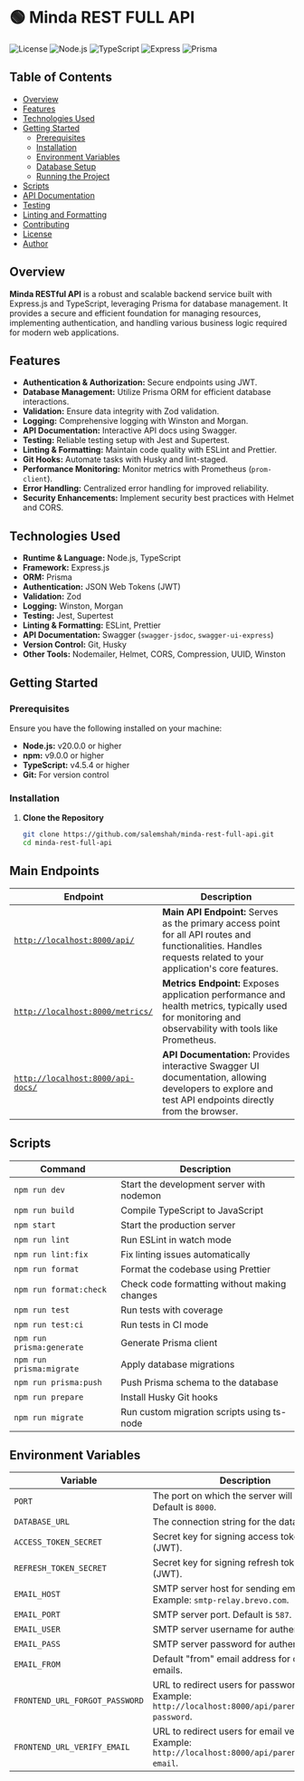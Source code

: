 # 🟢 Minda REST FULL API 

![License](https://img.shields.io/badge/license-MIT-blue.svg)
![Node.js](https://img.shields.io/badge/node.js-16.13.0-green.svg)
![TypeScript](https://img.shields.io/badge/TypeScript-4.5.4-blue.svg)
![Express](https://img.shields.io/badge/Express-4.17.1-lightgrey.svg)
![Prisma](https://img.shields.io/badge/Prisma-5.20.0-brightgreen.svg)

## Table of Contents

- [Overview](#overview)
- [Features](#features)
- [Technologies Used](#technologies-used)
- [Getting Started](#getting-started)
    - [Prerequisites](#prerequisites)
    - [Installation](#installation)
    - [Environment Variables](#environment-variables)
    - [Database Setup](#database-setup)
    - [Running the Project](#running-the-project)
- [Scripts](#scripts)
- [API Documentation](#api-documentation)
- [Testing](#testing)
- [Linting and Formatting](#linting-and-formatting)
- [Contributing](#contributing)
- [License](#license)
- [Author](#author)

## Overview

**Minda RESTful API** is a robust and scalable backend service built with Express.js and TypeScript, leveraging Prisma for database management. It provides a secure and efficient foundation for managing resources, implementing authentication, and handling various business logic required for modern web applications.

## Features

- **Authentication & Authorization:** Secure endpoints using JWT.
- **Database Management:** Utilize Prisma ORM for efficient database interactions.
- **Validation:** Ensure data integrity with Zod validation.
- **Logging:** Comprehensive logging with Winston and Morgan.
- **API Documentation:** Interactive API docs using Swagger.
- **Testing:** Reliable testing setup with Jest and Supertest.
- **Linting & Formatting:** Maintain code quality with ESLint and Prettier.
- **Git Hooks:** Automate tasks with Husky and lint-staged.
- **Performance Monitoring:** Monitor metrics with Prometheus (`prom-client`).
- **Error Handling:** Centralized error handling for improved reliability.
- **Security Enhancements:** Implement security best practices with Helmet and CORS.

## Technologies Used

- **Runtime & Language:** Node.js, TypeScript
- **Framework:** Express.js
- **ORM:** Prisma
- **Authentication:** JSON Web Tokens (JWT)
- **Validation:** Zod
- **Logging:** Winston, Morgan
- **Testing:** Jest, Supertest
- **Linting & Formatting:** ESLint, Prettier
- **API Documentation:** Swagger (`swagger-jsdoc`, `swagger-ui-express`)
- **Version Control:** Git, Husky
- **Other Tools:** Nodemailer, Helmet, CORS, Compression, UUID, Winston

## Getting Started

### Prerequisites

Ensure you have the following installed on your machine:

- **Node.js:** v20.0.0 or higher
- **npm:** v9.0.0 or higher
- **TypeScript:** v4.5.4 or higher
- **Git:** For version control

### Installation

1. **Clone the Repository**

   ```bash
   git clone https://github.com/salemshah/minda-rest-full-api.git
   cd minda-rest-full-api


## Main Endpoints

| Endpoint                      | Description                                                                 |
| ----------------------------- | --------------------------------------------------------------------------- |
| [`http://localhost:8000/api/`](http://localhost:8000/api/)           | **Main API Endpoint:** Serves as the primary access point for all API routes and functionalities. Handles requests related to your application's core features. |
| [`http://localhost:8000/metrics/`](http://localhost:8000/metrics/) | **Metrics Endpoint:** Exposes application performance and health metrics, typically used for monitoring and observability with tools like Prometheus. |
| [`http://localhost:8000/api-docs/`](http://localhost:8000/api-docs/) | **API Documentation:** Provides interactive Swagger UI documentation, allowing developers to explore and test API endpoints directly from the browser. |



## Scripts

| Command                   | Description                                      |
| ------------------------- | ------------------------------------------------ |
| `npm run dev`             | Start the development server with nodemon         |
| `npm run build`           | Compile TypeScript to JavaScript                 |
| `npm start`               | Start the production server                       |
| `npm run lint`            | Run ESLint in watch mode                          |
| `npm run lint:fix`        | Fix linting issues automatically                  |
| `npm run format`          | Format the codebase using Prettier                |
| `npm run format:check`    | Check code formatting without making changes      |
| `npm run test`            | Run tests with coverage                           |
| `npm run test:ci`         | Run tests in CI mode                              |
| `npm run prisma:generate` | Generate Prisma client                            |
| `npm run prisma:migrate`  | Apply database migrations                         |
| `npm run prisma:push`     | Push Prisma schema to the database                |
| `npm run prepare`         | Install Husky Git hooks                           |
| `npm run migrate`         | Run custom migration scripts using ts-node         |


## Environment Variables

| Variable                     | Description                                                   |
| ---------------------------- | ------------------------------------------------------------- |
| `PORT`                       | The port on which the server will run. Default is `8000`.     |
| `DATABASE_URL`               | The connection string for the database.                       |
| `ACCESS_TOKEN_SECRET`        | Secret key for signing access tokens (JWT).                   |
| `REFRESH_TOKEN_SECRET`       | Secret key for signing refresh tokens (JWT).                  |
| `EMAIL_HOST`                 | SMTP server host for sending emails. Example: `smtp-relay.brevo.com`. |
| `EMAIL_PORT`                 | SMTP server port. Default is `587`.                            |
| `EMAIL_USER`                 | SMTP server username for authentication.                      |
| `EMAIL_PASS`                 | SMTP server password for authentication.                      |
| `EMAIL_FROM`                 | Default "from" email address for outgoing emails.              |
| `FRONTEND_URL_FORGOT_PASSWORD` | URL to redirect users for password reset. Example: `http://localhost:8000/api/parent/reset-password`. |
| `FRONTEND_URL_VERIFY_EMAIL`  | URL to redirect users for email verification. Example: `http://localhost:8000/api/parent/verify-email`. |

